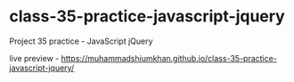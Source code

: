 # class-35-practice-javascript-jquery

Project 35 practice - JavaScript jQuery

live preview -  https://muhammadshiumkhan.github.io/class-35-practice-javascript-jquery/
